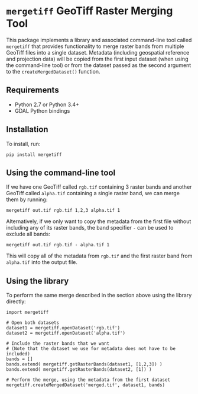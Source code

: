 `mergetiff` GeoTiff Raster Merging Tool
=======================================

This package implements a library and associated command-line tool called `mergetiff` that provides functionality to merge raster bands from multiple GeoTiff files into a single dataset. Metadata (including geospatial reference and projection data) will be copied from the first input dataset (when using the command-line tool) or from the dataset passed as the second argument to the `createMergedDataset()` function.


Requirements
------------

- Python 2.7 or Python 3.4+
- GDAL Python bindings


Installation
------------

To install, run:

```
pip install mergetiff
```


Using the command-line tool
---------------------------

If we have one GeoTiff called `rgb.tif` containing 3 raster bands and another GeoTiff called `alpha.tif` containing a single raster band, we can merge them by running: 

```
mergetiff out.tif rgb.tif 1,2,3 alpha.tif 1
```

Alternatively, if we only want to copy the metadata from the first file without including any of its raster bands, the band specifier `-` can be used to exclude all bands:

```
mergetiff out.tif rgb.tif - alpha.tif 1
```

This will copy all of the metadata from `rgb.tif` and the first raster band from `alpha.tif` into the output file.


Using the library
-----------------

To perform the same merge described in the section above using the library directly:

```
import mergetiff

# Open both datasets
dataset1 = mergetiff.openDataset('rgb.tif')
dataset2 = mergetiff.openDataset('alpha.tif')

# Include the raster bands that we want
# (Note that the dataset we use for metadata does not have to be included)
bands = []
bands.extend( mergetiff.getRasterBands(dataset1, [1,2,3]) )
bands.extend( mergetiff.getRasterBands(dataset2, [1]) )

# Perform the merge, using the metadata from the first dataset
mergetiff.createMergedDataset('merged.tif', dataset1, bands)
```
